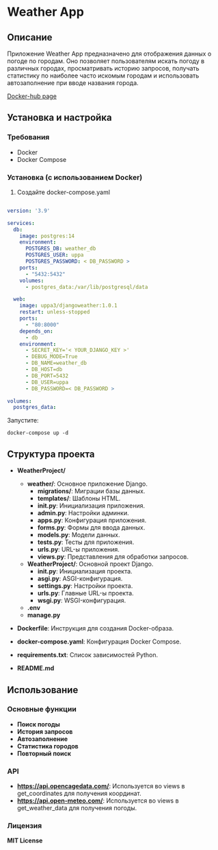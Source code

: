 # Weather App

## Описание

Приложение Weather App предназначено для отображения данных о погоде по городам. Оно позволяет пользователям искать погоду в различных городах, просматривать историю запросов, получать статистику по наиболее часто искомым городам и использовать автозаполнение при вводе названия города.

[Docker-hub page](https://hub.docker.com/repository/docker/uppa3/djangoweather/general)

## Установка и настройка

### Требования

- Docker
- Docker Compose

### Установка (с использованием Docker)

1. Создайте docker-compose.yaml

```yaml

version: '3.9'

services:
  db:
    image: postgres:14
    environment:
      POSTGRES_DB: weather_db
      POSTGRES_USER: uppa
      POSTGRES_PASSWORD: < DB_PASSWORD >
    ports:
      - "5432:5432"
    volumes:
      - postgres_data:/var/lib/postgresql/data

  web:
    image: uppa3/djangoweather:1.0.1
    restart: unless-stopped
    ports:
      - "80:8000"
    depends_on:
      - db
    environment:
      - SECRET_KEY='< YOUR_DJANGO_KEY >'
      - DEBUG_MODE=True
      - DB_NAME=weather_db
      - DB_HOST=db
      - DB_PORT=5432
      - DB_USER=uppa
      - DB_PASSWORD=< DB_PASSWORD >

volumes:
  postgres_data:

```

Запустите:

```shell
docker-compose up -d
```

## Структура проекта

- **WeatherProject/**

  - **weather/**: Основное приложение Django.
    - **migrations/**: Миграции базы данных.
    - **templates/**: Шаблоны HTML.
    - **__init__.py**: Инициализация приложения.
    - **admin.py**: Настройки админки.
    - **apps.py**: Конфигурация приложения.
    - **forms.py**: Формы для ввода данных.
    - **models.py**: Модели данных.
    - **tests.py**: Тесты для приложения.
    - **urls.py**: URL-ы приложения.
    - **views.py**: Представления для обработки запросов.
  - **WeatherProject/**: Основной проект Django.
    - **__init__.py**: Инициализация проекта.
    - **asgi.py**: ASGI-конфигурация.
    - **settings.py**: Настройки проекта.
    - **urls.py**: Главные URL-ы проекта.
    - **wsgi.py**: WSGI-конфигурация.
  - **.env**
  - **manage.py**
- **Dockerfile**: Инструкция для создания Docker-образа.
- **docker-compose.yaml**: Конфигурация Docker Compose.
- **requirements.txt**: Список зависимостей Python.
- **README.md**

## Использование

### Основные функции

- **Поиск погоды**
- **История запросов**
- **Автозаполнение**
- **Статистика городов**
- **Повторный поиск**

### API

- **https://api.opencagedata.com/**: Используется во views в get_coordinates для получения координат.
- **https://api.open-meteo.com/**: Используется во views в get_weather_data для получения погоды.

### Лицензия

**MIT License**
